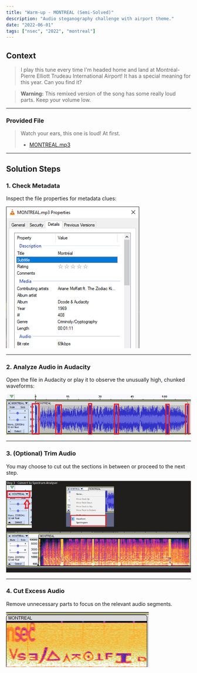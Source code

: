 ```yaml
---
title: "Warm-up - MONTREAL (Semi-Solved)"
description: "Audio steganography challenge with airport theme."
date: "2022-06-01"
tags: ["nsec", "2022", "montreal"]
---
```


## Context

> I play this tune every time I'm headed home and land at Montréal-Pierre Elliott Trudeau International Airport! It has a special meaning for this year. Can you find it?

> **Warning:** This remixed version of the song has some really loud parts. Keep your volume low.

---

### Provided File

> Watch your ears, this one is loud! At first.
>- [MONTREAL.mp3](MONTREAL.mp3)

---

## Solution Steps

### 1. Check Metadata

Inspect the file properties for metadata clues:

![Metadata Screenshot](1.png)

---

### 2. Analyze Audio in Audacity

Open the file in Audacity or play it to observe the unusually high, chunked waveforms:

![Audacity Screenshot](2.png)

---

### 3. (Optional) Trim Audio

You may choose to cut out the sections in between or proceed to the next step.

![Trimmed Audio Screenshot](3.png)

---

### 4. Cut Excess Audio

Remove unnecessary parts to focus on the relevant audio segments.

![Cut Audio Screenshot](4.png)
